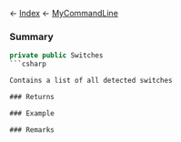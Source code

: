 ← [Index](Api-Index) ← [MyCommandLine](VRage.Game.ModAPI.Ingame.Utilities.MyCommandLine)

### Summary

```csharp
private public Switches
```csharp

Contains a list of all detected switches

### Returns

### Example

### Remarks

